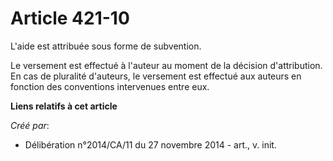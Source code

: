 # Article 421-10

L'aide est attribuée sous forme de subvention. 

Le versement est effectué à l'auteur au moment de la décision d'attribution. En cas de pluralité d'auteurs, le versement est
effectué aux auteurs en fonction des conventions intervenues entre eux.

**Liens relatifs à cet article**

_Créé par_:

  - Délibération n°2014/CA/11 du 27 novembre 2014 - art., v. init.
